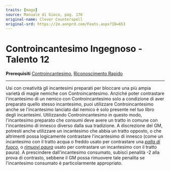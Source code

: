 ```yaml
---
traits: [mago]
source: Manuale di Gioco, pag. 176
original-name: Clever Counterspell
original-srd: https://2e.aonprd.com/Feats.aspx?ID=653
---
```


# Controincantesimo Ingegnoso - Talento 12

**Prerequisiti** [Controincantesimo](/classi/mago/talenti/controincantesimo),
[Riconoscimento Rapido](/talenti/generici/riconoscimento-rapido)

---

Usi con creatività gli incantesimi preparati per bloccare una più ampia varietà
di magie nemiche con Controincantesimo. Anziché poter contrastare l'incantesimo
di un nemico con Controincantesimo solo a condizione di aver preparato quello
stesso incantesimo, puoi utilizzare Controincantesimo anche se l'incantesimo
lanciato dal nemico è solo presente nel tuo libro degli incantesimi. Utilizzando
Controincantesimo in questo modo, l'incantesimo preparato che consumi deve avere
un tratto in comune con l'incantesimo di innesco diverso dalla sua tradizione. A
discrezione del GM, potresti anche utilizzare un incantesimo che abbia un tratto
opposto, o che altrimenti possa logicamente contrastare l'incantesimo di innesco
(come un incantesimo con il tratto acqua o freddo usato per contrastare una
_[palla di fuoco](/incantesimi/palla-di-fuoco)_, o
_[rimuovi paura](/incantesimi/rimuovi-paura)_ usato per contrastare un
incantesimo con il tratto paura). A prescindere dall'incantesimo consumato,
subisci penalità -2 alla prova di contrasto, sebbene il GM possa rimuovere tale
penalita se l'incantesimo consumato è particolarmente appropriato.
